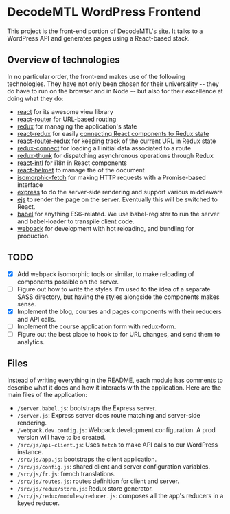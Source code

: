 # DecodeMTL WordPress Frontend

This project is the front-end portion of DecodeMTL's site. It talks to a WordPress API and generates pages using a React-based stack.

## Overview of technologies

In no particular order, the front-end makes use of the following technologies. They have not only been chosen for their universality -- they do have to run on the browser and in Node -- but also for their excellence at doing what they do:

* [react](https://facebook.github.io/react/) for its awesome view library
* [react-router](https://github.com/reactjs/react-router) for URL-based routing
* [redux](http://redux.js.org/docs/introduction/) for managing the application's state
* [react-redux](https://github.com/reactjs/react-redux) for easily [connecting React components to Redux state](http://redux.js.org/docs/basics/UsageWithReact.html)
* [react-router-redux](https://github.com/reactjs/react-router-redux) for keeping track of the current URL in Redux state
* [redux-connect](https://github.com/makeomatic/redux-connect) for loading all initial data associated to a route
* [redux-thunk](https://github.com/gaearon/redux-thunk) for dispatching asynchronous operations through Redux
* [react-intl](https://github.com/yahoo/react-intl) for i18n in React components
* [react-helmet](https://github.com/nfl/react-helmet) to manage the <head> of the document
* [isomorphic-fetch](https://github.com/matthew-andrews/isomorphic-fetch) for making HTTP requests with a Promise-based interface
* [express](http://expressjs.com/) to do the server-side rendering and support various middleware
* [ejs](http://www.embeddedjs.com/) to render the page on the server. Eventually this will be switched to React.
* [babel](https://babeljs.io/) for anything ES6-related. We use babel-register to run the server and babel-loader to transpile client code.
* [webpack](https://webpack.github.io/) for development with hot reloading, and bundling for production.

## TODO
- [x] Add webpack isomorphic tools or similar, to make reloading of components possible on the server.
- [ ] Figure out how to write the styles. I'm used to the idea of a separate SASS directory, but having the styles alongside the components makes sense.
- [x] Implement the blog, courses and pages components with their reducers and API calls.
- [ ] Implement the course application form with redux-form.
- [ ] Figure out the best place to hook to for URL changes, and send them to analytics.

## Files
Instead of writing everything in the README, each module has comments to describe what it does and how it interacts with the application. Here are the main files of the application:

* `/server.babel.js`: bootstraps the Express server.
* `/server.js`: Express server does route matching and server-side rendering.
* `/webpack.dev.config.js`: Webpack development configuration. A prod version will have to be created.
* `/src/js/api-client.js`: Uses `fetch` to make API calls to our WordPress instance.
* `/src/js/app.js`: bootstraps the client application.
* `/src/js/config.js`: shared client and server configuration variables.
* `/src/js/fr.js`: french translations.
* `/src/js/routes.js`: routes definition for client and server.
* `/src/js/redux/store.js`: Redux store generator.
* `/src/js/redux/modules/reducer.js`: composes all the app's reducers in a keyed reducer.
